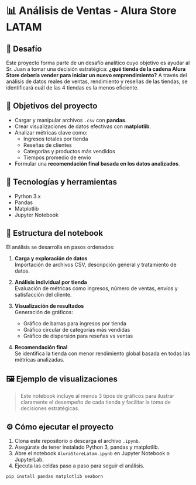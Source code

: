 # 📊 Análisis de Ventas - Alura Store LATAM

## 🧠 Desafío

Este proyecto forma parte de un desafío analítico cuyo objetivo es ayudar al Sr. Juan a tomar una decisión estratégica: **¿qué tienda de la cadena Alura Store debería vender para iniciar un nuevo emprendimiento?** A través del análisis de datos reales de ventas, rendimiento y reseñas de las tiendas, se identificará cuál de las 4 tiendas es la menos eficiente.

## 🎯 Objetivos del proyecto

- Cargar y manipular archivos `.csv` con **pandas**.
- Crear visualizaciones de datos efectivas con **matplotlib**.
- Analizar métricas clave como:
  - Ingresos totales por tienda
  - Reseñas de clientes
  - Categorías y productos más vendidos
  - Tiempos promedio de envío
- Formular una **recomendación final basada en los datos analizados**.

## 🧰 Tecnologías y herramientas

- Python 3.x
- Pandas
- Matplotlib
- Jupyter Notebook

## 📁 Estructura del notebook

El análisis se desarrolla en pasos ordenados:

1. **Carga y exploración de datos**  
   Importación de archivos CSV, descripción general y tratamiento de datos.

2. **Análisis individual por tienda**  
   Evaluación de métricas como ingresos, número de ventas, envíos y satisfacción del cliente.

3. **Visualización de resultados**  
   Generación de gráficos:
   - Gráfico de barras para ingresos por tienda
   - Gráfico circular de categorías más vendidas
   - Gráfico de dispersión para reseñas vs ventas

4. **Recomendación final**  
   Se identifica la tienda con menor rendimiento global basada en todas las métricas analizadas.

## 🖼️ Ejemplo de visualizaciones

> Este notebook incluye al menos 3 tipos de gráficos para ilustrar claramente el desempeño de cada tienda y facilitar la toma de decisiones estratégicas.

## ⚙️ Cómo ejecutar el proyecto

1. Clona este repositorio o descarga el archivo `.ipynb`.
2. Asegúrate de tener instalado Python 3, pandas y matplotlib.
3. Abre el notebook `AluraStoreLatam.ipynb` en Jupyter Notebook o JupyterLab.
4. Ejecuta las celdas paso a paso para seguir el análisis.

```bash
pip install pandas matplotlib seaborn

